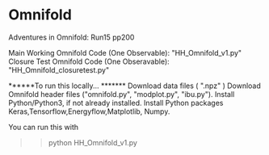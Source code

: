 # Omnifold
Adventures in Omnifold: Run15 pp200

Main Working Omnifold Code (One Observable): "HH_Omnifold_v1.py"
Closure Test Omnifold Code (One Obseravable): "HH_Omnifold_closuretest.py"



******To run this locally... ******* 
Download data files ( ".npz" ) 
Download Omnifold header files ("omnifold.py", "modplot.py", "ibu.py").
Install Python/Python3, if not already installed.
Install Python packages Keras,Tensorflow,Energyflow,Matplotlib, Numpy.

You can run this with
>> python HH_Omnifold_v1.py



